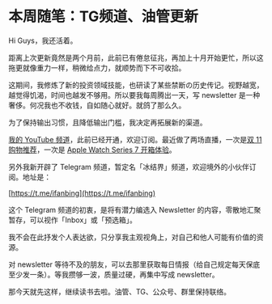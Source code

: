 # 本周随笔：TG频道、油管更新

Hi Guys，我还活着。

距离上次更新竟然是两个月前，此前已有倦怠征兆，再加上十月开始更忙，所以这拖更就像重力一样，稍微给点力，就顺势而下不可收拾。

这期间，我修炼了新的投资领域技能，也研读了某些禁断の历史传记。视野越宽，越觉得饥渴，时间也越发不够用。所以要我每周腾出一天，写 newsletter 是一种奢侈。何况我也不收钱，自如随心就好。就鸽了那么久。

为了保持输出习惯，且降低输出门槛，我决定再拓展新的渠道。

[我的 YouTube 频道](https://www.youtube.com/channel/UCjrHZB9VQluxjJRnDcqKiqQ)，此前已经开通，欢迎订阅。最近做了两场直播，一次是[双 11 购物推荐](https://www.youtube.com/watch?v=jukYgu7hPZ8)，一次是 [Apple Watch Series 7 开箱体验](https://www.youtube.com/watch?v=5vPL9eaNbRU)。

另外我新开辟了 Telegram 频道，暂定名「冰结界」频道，欢迎境外的小伙伴订阅。地址是：

[https://t.me/ifanbing](https://t.me/ifanbing)

这个 Telegram 频道的初衷，是将有潜力编选入 Newsletter 的内容，零散地汇聚暂存，可以视作「Inbox」或「预选箱」。

我不会在此抒发个人表达欲，只分享我主观视角上，对自己和他人可能有价值的资源。

对 newsletter 等待不及的朋友，可以去那里获取每日情报（给自己规定每天保底至少发一条）。等我攒够一波，质量过硬，再集中写成 newsletter。

那今天就先这样，继续读书去啦。油管、TG、公众号、群里保持联络。

